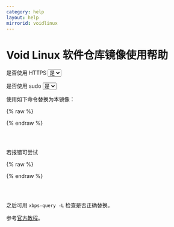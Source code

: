 ```yaml
---
category: help
layout: help
mirrorid: voidlinux
---
```


# Void Linux 软件仓库镜像使用帮助

<form class="form-inline">
<div class="form-group">
	<label>是否使用 HTTPS</label>
	<select id="http-select" class="form-control content-select" data-target="#content-0,#content-1">
	  <option data-http_protocol="https://" selected>是</option>
	  <option data-http_protocol="http://">否</option>
	</select>
</div>
</form>


<form class="form-inline">
<div class="form-group">
	<label>是否使用 sudo</label>
	<select id="sudo-select" class="form-control content-select" data-target="#content-0,#content-1">
	  <option data-sudo="sudo " selected>是</option>
	  <option data-sudo="">否</option>
	</select>
</div>
</form>



使用如下命令替换为本镜像：



{% raw %}
<script id="template-0" type="x-tmpl-markup">
mkdir -p /etc/xbps.d
cp /usr/share/xbps.d/*-repository-*.conf /etc/xbps.d/
sed -i 's|https://repo-default.voidlinux.org|{{http_protocol}}{{mirror}}|g' /etc/xbps.d/*-repository-*.conf
</script>
{% endraw %}

<p></p>

<pre>
<code id="content-0" class="language-bash" data-template="#template-0" data-select="#http-select,#sudo-select">
</code>
</pre>


若报错可尝试



{% raw %}
<script id="template-1" type="x-tmpl-markup">
sed -i 's|https://alpha.de.repo.voidlinux.org|{{http_protocol}}{{mirror}}|g' /etc/xbps.d/*-repository-*.conf
</script>
{% endraw %}

<p></p>

<pre>
<code id="content-1" class="language-bash" data-template="#template-1" data-select="#http-select,#sudo-select">
</code>
</pre>


之后可用 `xbps-query -L` 检查是否正确替换。

参考[官方教程](https://docs.voidlinux.org/xbps/repositories/mirrors/changing.html)。

